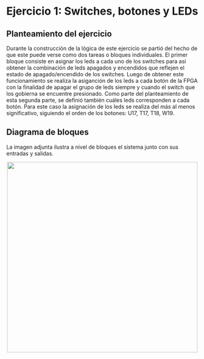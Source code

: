 # Ejercicio 1: Switches, botones y LEDs
## Planteamiento del  ejercicio

Durante la construcción de la lógica de este ejercicio se partió del hecho de que este puede verse como dos tareas o bloques individuales. El primer bloque consiste en asignar los leds a cada uno de los switches para así obtener la combinación de leds apagados y encendidos que reflejen el estado de apagado/encendido de los switches. Luego de obtener este funcionamiento se realiza la asiganción de los leds a cada botón de la FPGA con la finalidad de apagar el grupo de leds siempre y cuando el switch que los gobierna se encuentre presionado.
Como parte del planteamiento de esta segunda parte, se definió también cuáles leds corresponden a cada botón. Para este caso la asignación de los leds se realiza del más al menos significativo, siguiendo el orden de los botones: U17, T17, T18, W19. 



## Diagrama de bloques

La imagen adjunta ilustra a nivel de bloques el sistema junto con sus entradas y salidas. 

<div align="center">
  <img src="https://github.com/EL3313/laboratorio1-grupo-6/blob/main/ejercicio1/E1.png" width="500">
</div>



